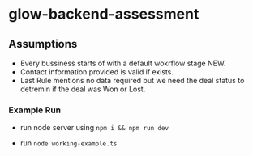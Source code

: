 # glow-backend-assessment

## Assumptions

- Every bussiness starts of with a default wokrflow stage NEW.
- Contact information provided is valid if exists.
- Last Rule mentions no data required but we need the deal status to detremin if the deal was Won or Lost.

### Example Run

- run node server using `npm i && npm run dev`

- run `node working-example.ts`
